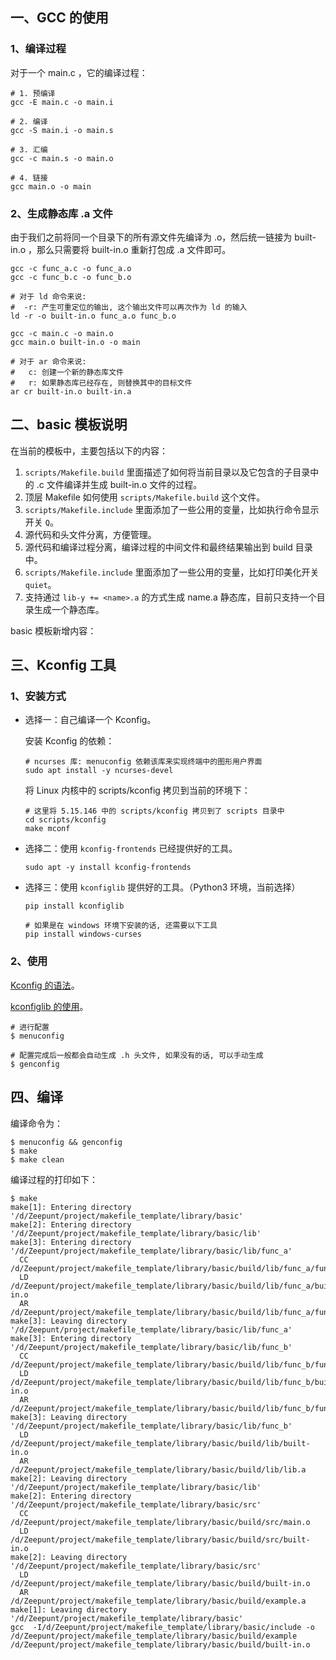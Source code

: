 ## 一、GCC 的使用

### 1、编译过程

对于一个 main.c ，它的编译过程：

```shell
# 1. 预编译
gcc -E main.c -o main.i

# 2. 编译
gcc -S main.i -o main.s

# 3. 汇编
gcc -c main.s -o main.o

# 4. 链接
gcc main.o -o main
```

### 2、生成静态库 .a 文件

由于我们之前将同一个目录下的所有源文件先编译为 .o，然后统一链接为 built-in.o ，那么只需要将 built-in.o 重新打包成 .a 文件即可。

```shell
gcc -c func_a.c -o func_a.o
gcc -c func_b.c -o func_b.o

# 对于 ld 命令来说:
#  -r: 产生可重定位的输出, 这个输出文件可以再次作为 ld 的输入
ld -r -o built-in.o func_a.o func_b.o

gcc -c main.c -o main.o
gcc main.o built-in.o -o main

# 对于 ar 命令来说:
#   c: 创建一个新的静态库文件
#   r: 如果静态库已经存在, 则替换其中的目标文件
ar cr built-in.o built-in.a
```

## 二、basic 模板说明

在当前的模板中，主要包括以下的内容：

1. `scripts/Makefile.build` 里面描述了如何将当前目录以及它包含的子目录中的 .c 文件编译并生成 built-in.o 文件的过程。
2. 顶层 Makefile 如何使用 `scripts/Makefile.build` 这个文件。
3. `scripts/Makefile.include` 里面添加了一些公用的变量，比如执行命令显示开关 `Q`。
4. 源代码和头文件分离，方便管理。
5. 源代码和编译过程分离，编译过程的中间文件和最终结果输出到 build 目录中。 
6. `scripts/Makefile.include` 里面添加了一些公用的变量，比如打印美化开关 `quiet`。
7. 支持通过 `lib-y += <name>.a` 的方式生成 name.a 静态库，目前只支持一个目录生成一个静态库。

basic 模板新增内容：

## 三、Kconfig 工具

### 1、安装方式

- 选择一：自己编译一个 Kconfig。

  安装 Kconfig 的依赖：

  ```shell
  # ncurses 库: menuconfig 依赖该库来实现终端中的图形用户界面
  sudo apt install -y ncurses-devel
  ```
  
  将 Linux 内核中的 scripts/kconfig 拷贝到当前的环境下：
  
  ```shell
  # 这里将 5.15.146 中的 scripts/kconfig 拷贝到了 scripts 目录中
  cd scripts/kconfig
  make mconf
  ```
  
- 选择二：使用 `kconfig-frontends` 已经提供好的工具。

  ```shell
  sudo apt -y install kconfig-frontends
  ```
  
- 选择三：使用 `kconfiglib` 提供好的工具。（Python3 环境，当前选择）

  ```shell
  pip install kconfiglib
  
  # 如果是在 windows 环境下安装的话, 还需要以下工具
  pip install windows-curses
  ```

### 2、使用

[Kconfig 的语法](https://www.kernel.org/doc/html/latest/kbuild/kconfig-language.html#)。

[kconfiglib 的使用](https://pypi.org/project/kconfiglib/)。

```shell
# 进行配置
$ menuconfig

# 配置完成后一般都会自动生成 .h 头文件, 如果没有的话, 可以手动生成
$ genconfig
```

## 四、编译

编译命令为：

```shell
$ menuconfig && genconfig
$ make
$ make clean
```

编译过程的打印如下：

```shell
$ make
make[1]: Entering directory '/d/Zeepunt/project/makefile_template/library/basic'
make[2]: Entering directory '/d/Zeepunt/project/makefile_template/library/basic/lib'
make[3]: Entering directory '/d/Zeepunt/project/makefile_template/library/basic/lib/func_a'
  CC    /d/Zeepunt/project/makefile_template/library/basic/build/lib/func_a/func_a.o
  LD    /d/Zeepunt/project/makefile_template/library/basic/build/lib/func_a/built-in.o
  AR    /d/Zeepunt/project/makefile_template/library/basic/build/lib/func_a/func_a.a
make[3]: Leaving directory '/d/Zeepunt/project/makefile_template/library/basic/lib/func_a'
make[3]: Entering directory '/d/Zeepunt/project/makefile_template/library/basic/lib/func_b'
  CC    /d/Zeepunt/project/makefile_template/library/basic/build/lib/func_b/func_b.o
  LD    /d/Zeepunt/project/makefile_template/library/basic/build/lib/func_b/built-in.o
  AR    /d/Zeepunt/project/makefile_template/library/basic/build/lib/func_b/func_b.a
make[3]: Leaving directory '/d/Zeepunt/project/makefile_template/library/basic/lib/func_b'
  LD    /d/Zeepunt/project/makefile_template/library/basic/build/lib/built-in.o
  AR    /d/Zeepunt/project/makefile_template/library/basic/build/lib/lib.a
make[2]: Leaving directory '/d/Zeepunt/project/makefile_template/library/basic/lib'
make[2]: Entering directory '/d/Zeepunt/project/makefile_template/library/basic/src'
  CC    /d/Zeepunt/project/makefile_template/library/basic/build/src/main.o
  LD    /d/Zeepunt/project/makefile_template/library/basic/build/src/built-in.o
make[2]: Leaving directory '/d/Zeepunt/project/makefile_template/library/basic/src'
  LD    /d/Zeepunt/project/makefile_template/library/basic/build/built-in.o
  AR    /d/Zeepunt/project/makefile_template/library/basic/build/example.a
make[1]: Leaving directory '/d/Zeepunt/project/makefile_template/library/basic'
gcc  -I/d/Zeepunt/project/makefile_template/library/basic/include -o /d/Zeepunt/project/makefile_template/library/basic/build/example /d/Zeepunt/project/makefile_template/library/basic/build/built-in.o
```

